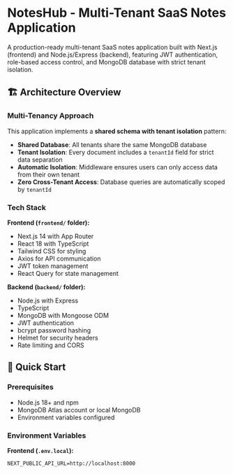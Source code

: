 # NotesHub - Multi-Tenant SaaS Notes Application

A production-ready multi-tenant SaaS notes application built with Next.js (frontend) and Node.js/Express (backend), featuring JWT authentication, role-based access control, and MongoDB database with strict tenant isolation.

## 🏗️ Architecture Overview

### Multi-Tenancy Approach

This application implements a **shared schema with tenant isolation** pattern:

- **Shared Database**: All tenants share the same MongoDB database
- **Tenant Isolation**: Every document includes a `tenantId` field for strict data separation
- **Automatic Isolation**: Middleware ensures users can only access data from their own tenant
- **Zero Cross-Tenant Access**: Database queries are automatically scoped by `tenantId`

### Tech Stack

**Frontend (`frontend/` folder):**
- Next.js 14 with App Router
- React 18 with TypeScript
- Tailwind CSS for styling
- Axios for API communication
- JWT token management
- React Query for state management

**Backend (`backend/` folder):**
- Node.js with Express
- TypeScript
- MongoDB with Mongoose ODM
- JWT authentication
- bcrypt password hashing
- Helmet for security headers
- Rate limiting and CORS

## 🚀 Quick Start

### Prerequisites

- Node.js 18+ and npm
- MongoDB Atlas account or local MongoDB
- Environment variables configured

### Environment Variables

**Frontend (`.env.local`):**
```env
NEXT_PUBLIC_API_URL=http://localhost:8000

